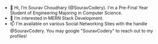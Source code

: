 - 👋 Hi, I’m Sourav Choudhary (@SouravCodery). I'm a Pre-Final Year Student of Engineering Majoring in Computer Science. 
- 👀 I’m interested in MERN Stack Development. 
- 📫 I'm available on various Social Networking Sites with the handle @SouravCodery. You may google "SouravCodery" to reach out to my profiles!

<!---
SouravCodery/SouravCodery is a ✨ special ✨ repository because its `README.md` (this file) appears on your GitHub profile.
You can click the Preview link to take a look at your changes.
--->
